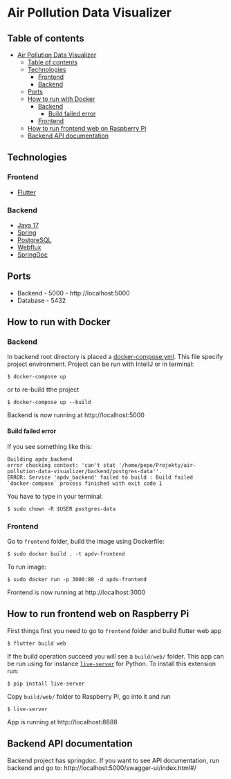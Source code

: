 # Air Pollution Data Visualizer
## Table of contents
- [Air Pollution Data Visualizer](#air-pollution-data-visualizer)
  - [Table of contents](#table-of-contents)
  - [Technologies](#technologies)
    - [Frontend](#frontend)
    - [Backend](#backend)
  - [Ports](#ports)
  - [How to run with Docker](#how-to-run-with-docker)
    - [Backend](#backend-1)
      - [Build failed error](#build-failed-error)
    - [Frontend](#frontend-1)
  - [How to run frontend web on Raspberry Pi](#how-to-run-frontend-web-on-raspberry-pi)
  - [Backend API documentation](#backend-api-documentation)
  
## Technologies
### Frontend
* [Flutter](https://flutter.dev/)

### Backend
* [Java 17](https://openjdk.java.net/projects/jdk/17/)
* [Spring](https://spring.io/)
* [PostgreSQL](https://www.postgresql.org/)
* [Webflux](https://search.maven.org/artifact/org.springframework.boot/spring-boot-starter-webflux/2.6.7/jar)
* [SpringDoc](https://springdoc.org/)

## Ports
* Backend - 5000 - http://localhost:5000
* Database - 5432

## How to run with Docker
### Backend
In backend root directory is placed a [docker-compose.yml](/backend/docker-compose.yml). This file specify project environment. Project can be run with IntelIJ or in terminal:
```
$ docker-compose up
```
or to re-build tthe project
```
$ docker-compose up --build
```
Backend is now running at http://localhost:5000

#### Build failed error
If you see something like this:
```
Building apdv_backend
error checking context: 'can't stat '/home/pepe/Projekty/air-pollution-data-visualizer/backend/postgres-data''.
ERROR: Service 'apdv_backend' failed to build : Build failed
`docker-compose` process finished with exit code 1
```
You have to type in your terminal:
```
$ sudo chown -R $USER postgres-data  
```

### Frontend
Go to `frontend` folder, build the image using Dockerfile:
```
$ sudo docker build . -t apdv-frontend
```
To run image:
```
$ sudo docker run -p 3000:80 -d apdv-frontend
```
Frontend is now running at http://localhost:3000

## How to run frontend web on Raspberry Pi
First things first you need to go to `frontend` folder and build flutter web app
```
$ flutter build web
```
If the build operation succeed you will see a `build/web/` folder. This app can be run using for instance [`live-server`](https://pypi.org/project/live-server/) for Python. To install this extension run:
```
$ pip install live-server
```

Copy `build/web/` folder to Raspberry Pi, go into it and run
```
$ live-server
```
App is running at http://localhost:8888

## Backend API documentation
Backend project has springdoc. If you want to see API documentation, run backend and go to: http://localhost:5000/swagger-ui/index.html#/ 